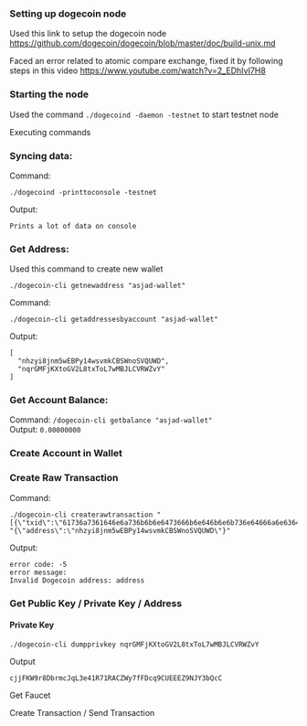 ### Setting up dogecoin node

Used this link to setup the dogecoin node
https://github.com/dogecoin/dogecoin/blob/master/doc/build-unix.md

Faced an error related to atomic compare exchange, fixed it by following steps in this video
https://www.youtube.com/watch?v=2_EDhIvI7H8


### Starting the node
Used the command 
```./dogecoind -daemon -testnet``` to start testnet node

Executing commands

### Syncing data: <br/>
Command:  
```
./dogecoind -printtoconsole -testnet
```
Output:

```Prints a lot of data on console```


### Get Address: <br />

Used this command to create new wallet <br />

```./dogecoin-cli getnewaddress "asjad-wallet"```

Command:


```./dogecoin-cli getaddressesbyaccount "asjad-wallet"```

Output:
```
[
  "nhzyi8jnm5wEBPy14wsvmkCBSWnoSVQUWD", 
  "nqrGMFjKXtoGV2L8txToL7wMBJLCVRWZvY"
]
```

### Get Account Balance:
Command:
```/dogecoin-cli getbalance "asjad-wallet" ``` <br /> 
Output:
```0.00000000```

### Create Account in Wallet

### Create Raw Transaction
Command:
```
./dogecoin-cli createrawtransaction "[{\"txid\":\"61736a7361646e6a736b6b6e6473666b6e646b6e6b736e64666a6e63646a6973\",\"vout\":0}]" "{\"address\":\"nhzyi8jnm5wEBPy14wsvmkCBSWnoSVQUWD\"}"
```

Output:
```
error code: -5
error message:
Invalid Dogecoin address: address
```


### Get Public Key / Private Key / Address
#### Private Key
```
./dogecoin-cli dumpprivkey nqrGMFjKXtoGV2L8txToL7wMBJLCVRWZvY
```

Output
```
cjjFKW9r8DbrmcJqL3e41R71RACZWy7fFDcq9CUEEEZ9NJY3bQcC
```

Get Faucet


Create Transaction  / Send Transaction











